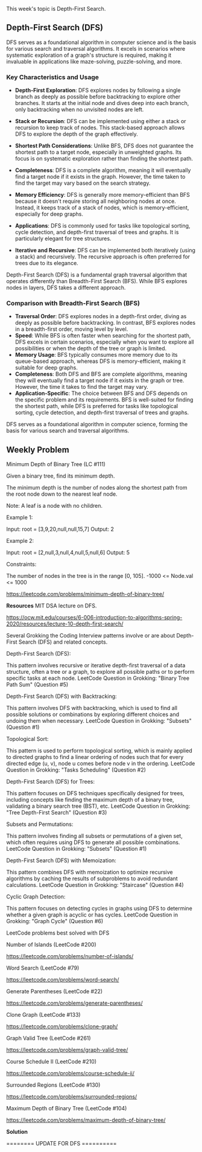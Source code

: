 This week's topic is Depth-First Search.

## Depth-First Search (DFS)

DFS serves as a foundational algorithm in computer science and is the basis for various search and traversal algorithms. It excels in scenarios where systematic exploration of a graph's structure is required, making it invaluable in applications like maze-solving, puzzle-solving, and more.

### Key Characteristics and Usage

- **Depth-First Exploration**: DFS explores nodes by following a single branch as deeply as possible before backtracking to explore other branches. It starts at the initial node and dives deep into each branch, only backtracking when no unvisited nodes are left.

- **Stack or Recursion**: DFS can be implemented using either a stack or recursion to keep track of nodes. This stack-based approach allows DFS to explore the depth of the graph effectively.

- **Shortest Path Considerations**: Unlike BFS, DFS does not guarantee the shortest path to a target node, especially in unweighted graphs. Its focus is on systematic exploration rather than finding the shortest path.

- **Completeness**: DFS is a complete algorithm, meaning it will eventually find a target node if it exists in the graph. However, the time taken to find the target may vary based on the search strategy.

- **Memory Efficiency**: DFS is generally more memory-efficient than BFS because it doesn't require storing all neighboring nodes at once. Instead, it keeps track of a stack of nodes, which is memory-efficient, especially for deep graphs.

- **Applications**: DFS is commonly used for tasks like topological sorting, cycle detection, and depth-first traversal of trees and graphs. It is particularly elegant for tree structures.

- **Iterative and Recursive**: DFS can be implemented both iteratively (using a stack) and recursively. The recursive approach is often preferred for trees due to its elegance.

Depth-First Search (DFS) is a fundamental graph traversal algorithm that operates differently than Breadth-First Search (BFS). While BFS explores nodes in layers, DFS takes a different approach.

### Comparison with Breadth-First Search (BFS)

- **Traversal Order**: DFS explores nodes in a depth-first order, diving as deeply as possible before backtracking. In contrast, BFS explores nodes in a breadth-first order, moving level by level.
- **Speed**: While BFS is often faster when searching for the shortest path, DFS excels in certain scenarios, especially when you want to explore all possibilities or when the depth of the tree or graph is limited.
- **Memory Usage**: BFS typically consumes more memory due to its queue-based approach, whereas DFS is memory-efficient, making it suitable for deep graphs.
- **Completeness**: Both DFS and BFS are complete algorithms, meaning they will eventually find a target node if it exists in the graph or tree. However, the time it takes to find the target may vary.
- **Application-Specific**: The choice between BFS and DFS depends on the specific problem and its requirements. BFS is well-suited for finding the shortest path, while DFS is preferred for tasks like topological sorting, cycle detection, and depth-first traversal of trees and graphs.

DFS serves as a foundational algorithm in computer science, forming the basis for various search and traversal algorithms.


## Weekly Problem
Minimum Depth of Binary Tree (LC #111)

Given a binary tree, find its minimum depth.

The minimum depth is the number of nodes along the shortest path from the root node down to the nearest leaf node.

Note: A leaf is a node with no children.

Example 1:

Input: root = [3,9,20,null,null,15,7]
Output: 2

Example 2:

Input: root = [2,null,3,null,4,null,5,null,6]
Output: 5

Constraints:

The number of nodes in the tree is in the range [0, 105].
-1000 <= Node.val <= 1000

https://leetcode.com/problems/minimum-depth-of-binary-tree/

**Resources**
MIT DSA lecture on DFS.

https://ocw.mit.edu/courses/6-006-introduction-to-algorithms-spring-2020/resources/lecture-10-depth-first-search/

Several Grokking the Coding Interview patterns involve or are about Depth-First Search (DFS) and related concepts. 

Depth-First Search (DFS):

This pattern involves recursive or iterative depth-first traversal of a data structure, often a tree or a graph, to explore all possible paths or to perform specific tasks at each node.
LeetCode Question in Grokking: "Binary Tree Path Sum" (Question #5)

Depth-First Search (DFS) with Backtracking:

This pattern involves DFS with backtracking, which is used to find all possible solutions or combinations by exploring different choices and undoing them when necessary.
LeetCode Question in Grokking: "Subsets" (Question #1)

Topological Sort:

This pattern is used to perform topological sorting, which is mainly applied to directed graphs to find a linear ordering of nodes such that for every directed edge (u, v), node u comes before node v in the ordering.
LeetCode Question in Grokking: "Tasks Scheduling" (Question #2)

Depth-First Search (DFS) for Trees:

This pattern focuses on DFS techniques specifically designed for trees, including concepts like finding the maximum depth of a binary tree, validating a binary search tree (BST), etc.
LeetCode Question in Grokking: "Tree Depth-First Search" (Question #3)

Subsets and Permutations:

This pattern involves finding all subsets or permutations of a given set, which often requires using DFS to generate all possible combinations.
LeetCode Question in Grokking: "Subsets" (Question #1)

Depth-First Search (DFS) with Memoization:

This pattern combines DFS with memoization to optimize recursive algorithms by caching the results of subproblems to avoid redundant calculations.
LeetCode Question in Grokking: "Staircase" (Question #4)

Cyclic Graph Detection:

This pattern focuses on detecting cycles in graphs using DFS to determine whether a given graph is acyclic or has cycles.
LeetCode Question in Grokking: "Graph Cycle" (Question #6)

LeetCode problems best solved with DFS

Number of Islands (LeetCode #200)

https://leetcode.com/problems/number-of-islands/

Word Search (LeetCode #79)

https://leetcode.com/problems/word-search/

Generate Parentheses (LeetCode #22)

https://leetcode.com/problems/generate-parentheses/

Clone Graph (LeetCode #133)

https://leetcode.com/problems/clone-graph/

Graph Valid Tree (LeetCode #261)

https://leetcode.com/problems/graph-valid-tree/

Course Schedule II (LeetCode #210)

https://leetcode.com/problems/course-schedule-ii/

Surrounded Regions (LeetCode #130)

https://leetcode.com/problems/surrounded-regions/

Maximum Depth of Binary Tree (LeetCode #104)

https://leetcode.com/problems/maximum-depth-of-binary-tree/

**Solution**

======== UPDATE FOR DFS ==========
